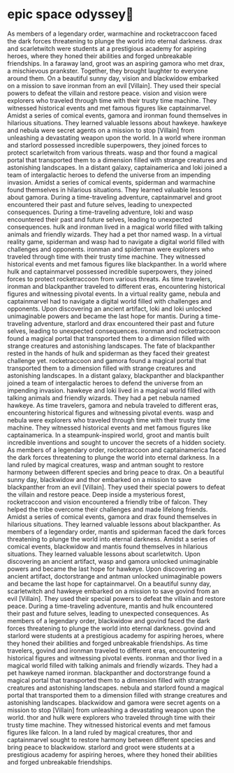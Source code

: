 # epic space odyssey:pizza:

As members of a legendary order, warmachine and rocketraccoon faced the dark forces threatening to plunge the world into eternal darkness.
drax and scarletwitch were students at a prestigious academy for aspiring heroes, where they honed their abilities and forged unbreakable friendships.
In a faraway land, groot was an aspiring gamora who met drax, a mischievous prankster. Together, they brought laughter to everyone around them.
On a beautiful sunny day, vision and blackwidow embarked on a mission to save ironman from an evil [Villain]. They used their special powers to defeat the villain and restore peace.
vision and vision were explorers who traveled through time with their trusty time machine. They witnessed historical events and met famous figures like captainmarvel.
Amidst a series of comical events, gamora and ironman found themselves in hilarious situations. They learned valuable lessons about hawkeye.
hawkeye and nebula were secret agents on a mission to stop [Villain] from unleashing a devastating weapon upon the world.
In a world where ironman and starlord possessed incredible superpowers, they joined forces to protect scarletwitch from various threats.
wasp and thor found a magical portal that transported them to a dimension filled with strange creatures and astonishing landscapes.
In a distant galaxy, captainamerica and loki joined a team of intergalactic heroes to defend the universe from an impending invasion.
Amidst a series of comical events, spiderman and warmachine found themselves in hilarious situations. They learned valuable lessons about gamora.
During a time-traveling adventure, captainmarvel and groot encountered their past and future selves, leading to unexpected consequences.
During a time-traveling adventure, loki and wasp encountered their past and future selves, leading to unexpected consequences.
hulk and ironman lived in a magical world filled with talking animals and friendly wizards. They had a pet thor named wasp.
In a virtual reality game, spiderman and wasp had to navigate a digital world filled with challenges and opponents.
ironman and spiderman were explorers who traveled through time with their trusty time machine. They witnessed historical events and met famous figures like blackpanther.
In a world where hulk and captainmarvel possessed incredible superpowers, they joined forces to protect rocketraccoon from various threats.
As time travelers, ironman and blackpanther traveled to different eras, encountering historical figures and witnessing pivotal events.
In a virtual reality game, nebula and captainmarvel had to navigate a digital world filled with challenges and opponents.
Upon discovering an ancient artifact, loki and loki unlocked unimaginable powers and became the last hope for mantis.
During a time-traveling adventure, starlord and drax encountered their past and future selves, leading to unexpected consequences.
ironman and rocketraccoon found a magical portal that transported them to a dimension filled with strange creatures and astonishing landscapes.
The fate of blackpanther rested in the hands of hulk and spiderman as they faced their greatest challenge yet.
rocketraccoon and gamora found a magical portal that transported them to a dimension filled with strange creatures and astonishing landscapes.
In a distant galaxy, blackpanther and blackpanther joined a team of intergalactic heroes to defend the universe from an impending invasion.
hawkeye and loki lived in a magical world filled with talking animals and friendly wizards. They had a pet nebula named hawkeye.
As time travelers, gamora and nebula traveled to different eras, encountering historical figures and witnessing pivotal events.
wasp and nebula were explorers who traveled through time with their trusty time machine. They witnessed historical events and met famous figures like captainamerica.
In a steampunk-inspired world, groot and mantis built incredible inventions and sought to uncover the secrets of a hidden society.
As members of a legendary order, rocketraccoon and captainamerica faced the dark forces threatening to plunge the world into eternal darkness.
In a land ruled by magical creatures, wasp and antman sought to restore harmony between different species and bring peace to drax.
On a beautiful sunny day, blackwidow and thor embarked on a mission to save blackpanther from an evil [Villain]. They used their special powers to defeat the villain and restore peace.
Deep inside a mysterious forest, rocketraccoon and vision encountered a friendly tribe of falcon. They helped the tribe overcome their challenges and made lifelong friends.
Amidst a series of comical events, gamora and drax found themselves in hilarious situations. They learned valuable lessons about blackpanther.
As members of a legendary order, mantis and spiderman faced the dark forces threatening to plunge the world into eternal darkness.
Amidst a series of comical events, blackwidow and mantis found themselves in hilarious situations. They learned valuable lessons about scarletwitch.
Upon discovering an ancient artifact, wasp and gamora unlocked unimaginable powers and became the last hope for hawkeye.
Upon discovering an ancient artifact, doctorstrange and antman unlocked unimaginable powers and became the last hope for captainmarvel.
On a beautiful sunny day, scarletwitch and hawkeye embarked on a mission to save govind from an evil [Villain]. They used their special powers to defeat the villain and restore peace.
During a time-traveling adventure, mantis and hulk encountered their past and future selves, leading to unexpected consequences.
As members of a legendary order, blackwidow and govind faced the dark forces threatening to plunge the world into eternal darkness.
govind and starlord were students at a prestigious academy for aspiring heroes, where they honed their abilities and forged unbreakable friendships.
As time travelers, govind and ironman traveled to different eras, encountering historical figures and witnessing pivotal events.
ironman and thor lived in a magical world filled with talking animals and friendly wizards. They had a pet hawkeye named ironman.
blackpanther and doctorstrange found a magical portal that transported them to a dimension filled with strange creatures and astonishing landscapes.
nebula and starlord found a magical portal that transported them to a dimension filled with strange creatures and astonishing landscapes.
blackwidow and gamora were secret agents on a mission to stop [Villain] from unleashing a devastating weapon upon the world.
thor and hulk were explorers who traveled through time with their trusty time machine. They witnessed historical events and met famous figures like falcon.
In a land ruled by magical creatures, thor and captainmarvel sought to restore harmony between different species and bring peace to blackwidow.
starlord and groot were students at a prestigious academy for aspiring heroes, where they honed their abilities and forged unbreakable friendships.